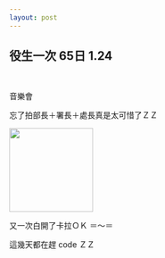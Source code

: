 ```yaml
---
layout: post
---
```


役生一次 65日 1.24
---

<br>

音樂會

忘了拍部長＋署長＋處長真是太可惜了ＺＺ

<img src="{{site.url}}/img/2015-01-14/heavy1.png" height="150px">

又一次白開了卡拉ＯＫ ＝～＝

這幾天都在趕 code ＺＺ

<br>
